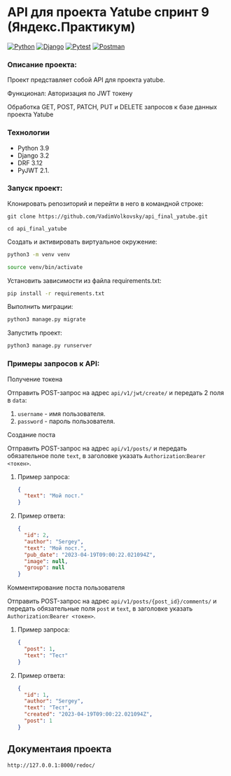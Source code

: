 
# API для проекта Yatube спринт 9 (Яндекс.Практикум)

[![Python](https://img.shields.io/badge/-Python-464641?style=flat-square&logo=Python)](https://www.python.org/)
[![Django](https://img.shields.io/badge/Django-464646?style=flat-square&logo=django)](https://www.djangoproject.com/)
[![Pytest](https://img.shields.io/badge/Pytest-464646?style=flat-square&logo=pytest)](https://docs.pytest.org/en/6.2.x/)
[![Postman](https://img.shields.io/badge/Postman-464646?style=flat-square&logo=postman)](https://www.postman.com/)

### Описание проекта:

Проект представляет собой API для проекта yatube.

Функционал:
Авторизация по JWT токену

Обработка GET, POST, PATCH, PUT и DELETE запросов к базе данных проекта Yatube

### Технологии
- Python 3.9
- Django 3.2
- DRF 3.12
- PyJWT 2.1.

### Запуск проект:

Клонировать репозиторий и перейти в него в командной строке:

```
git clone https://github.com/VadimVolkovsky/api_final_yatube.git
```

```
cd api_final_yatube
```

Cоздать и активировать виртуальное окружение:

```bash
python3 -m venv venv
```

```bash
source venv/bin/activate
```

Установить зависимости из файла requirements.txt:

```bash
pip install -r requirements.txt
```

Выполнить миграции:

```bash
python3 manage.py migrate
```

Запустить проект:

```bash
python3 manage.py runserver
```

### Примеры запросов к API:

Получение токена

Отправить POST-запрос на адрес `api/v1/jwt/create/` и передать 2 поля в `data`:

1. `username` - имя пользователя.
2. `password` - пароль пользователя.

Создание поста

Отправить POST-запрос на адрес `api/v1/posts/` и передать обязательное поле `text`, в заголовке указать `Authorization`:`Bearer <токен>`.

1. Пример запроса:

   ```json
   {
     "text": "Мой пост."
   }
   ```

2. Пример ответа:

   ```json
   {
     "id": 2,
     "author": "Sergey",
     "text": "Мой пост.",
     "pub_date": "2023-04-19T09:00:22.021094Z",
     "image": null,
     "group": null
   }
   ```

Комментирование поста пользователя

Отправить POST-запрос на адрес `api/v1/posts/{post_id}/comments/` и передать обязательные поля `post` и `text`, в заголовке указать `Authorization`:`Bearer <токен>`.

1. Пример запроса:

   ```json
   {
     "post": 1,
     "text": "Тест"
   }
   ```

2. Пример ответа:

   ```json
   {
     "id": 1,
     "author": "Sergey",
     "text": "Тест",
     "created": "2023-04-19T09:00:22.021094Z",
     "post": 1
   }
   ```

## Документаия проекта

```bash
http://127.0.0.1:8000/redoc/
```

